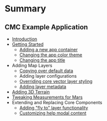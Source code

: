 # Summary

## CMC Example Application

* [Introduction](README.md)
* [Getting Started](getting-started/README.md)
  * [Adding a new app container](getting-started/adding-a-new-app-container.md)
  * [Changing the app color theme](getting-started/changing-the-app-color-theme.md)
  * [Changing the app title](getting-started/changing-the-app-title.md)
* Adding Map Layers
  * [Copying over default data](copying-over-default-data.md)
  * Adding layer configurations
  * [Overriding core vector layer styling](overriding-core-vector-layer-styling.md)
  * [Adding layer metadata](adding-layer-metadata.md)
* [Adding 3D Terrain](adding-3d-terrain.md)
* [Tweaking Measurements for Mars](tweaking-measurements-for-mars.md)
* Extending and Replacing Core Components
  * [Adding "fly to" layer functionality](adding-fly-to-layer-functionality.md)
  * [Customizing help modal content](customizing-help-modal-content.md)

